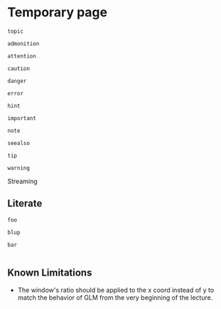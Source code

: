 Temporary page
==============

```{topic} youp
topic
```

```{admonition} youp
admonition
```

```{attention}
attention
```

```{caution}
caution
```

```{danger}
danger
```

```{error}
error
```

```{hint}
hint
```

```{important}
important
```

```{note}
note
```

```{seealso}
seealso
```

```{tip}
tip
```

```{warning}
warning
```

Streaming

Literate
--------

```{lit}
foo

blup
```

```{lit}
bar
```

```{tangle}
```

Known Limitations
-----------------

 - The window's ratio should be applied to the x coord instead of y to match the behavior of GLM from the very beginning of the lecture.
